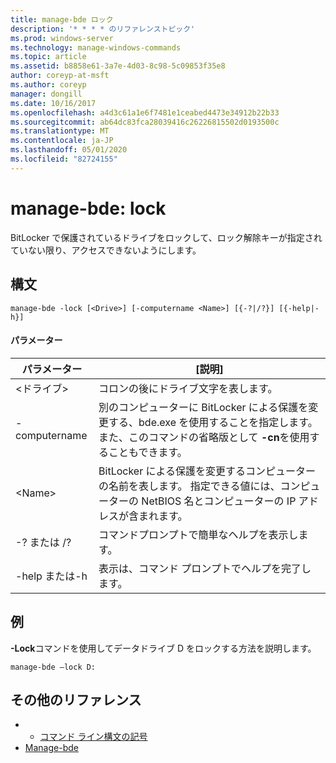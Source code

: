 ```yaml
---
title: manage-bde ロック
description: '* * * * のリファレンストピック'
ms.prod: windows-server
ms.technology: manage-windows-commands
ms.topic: article
ms.assetid: b8858e61-3a7e-4d03-8c98-5c09853f35e8
author: coreyp-at-msft
ms.author: coreyp
manager: dongill
ms.date: 10/16/2017
ms.openlocfilehash: a4d3c61a1e6f7481e1ceabed4473e34912b22b33
ms.sourcegitcommit: ab64dc83fca28039416c26226815502d0193500c
ms.translationtype: MT
ms.contentlocale: ja-JP
ms.lasthandoff: 05/01/2020
ms.locfileid: "82724155"
---
```

# <a name="manage-bde-lock"></a>manage-bde: lock



BitLocker で保護されているドライブをロックして、ロック解除キーが指定されていない限り、アクセスできないようにします。

## <a name="syntax"></a>構文

```
manage-bde -lock [<Drive>] [-computername <Name>] [{-?|/?}] [{-help|-h}]
```

#### <a name="parameters"></a>パラメーター

|パラメーター|[説明]|
|---------|-----------|
|\<ドライブ>|コロンの後にドライブ文字を表します。|
|-computername|別のコンピューターに BitLocker による保護を変更する、bde.exe を使用することを指定します。 また、このコマンドの省略版として **-cn**を使用することもできます。|
|\<Name>|BitLocker による保護を変更するコンピューターの名前を表します。 指定できる値には、コンピューターの NetBIOS 名とコンピューターの IP アドレスが含まれます。|
|-? または /?|コマンドプロンプトで簡単なヘルプを表示します。|
|-help または-h|表示は、コマンド プロンプトでヘルプを完了します。|

## <a name="examples"></a>例

**-Lock**コマンドを使用してデータドライブ D をロックする方法を説明します。
```
manage-bde –lock D:
```

## <a name="additional-references"></a>その他のリファレンス

-   - [コマンド ライン構文の記号](command-line-syntax-key.md)
-   [Manage-bde](manage-bde.md)